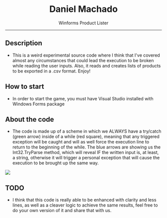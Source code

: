 <div align="center">  
  <h1>Daniel Machado</h1>
</div>

<p align="center">
  Winforms Product Lister
</p>

---

## Description

- This is a weird experimental source code where I think that I've covered almost any circumstances that could lead the execution to be broken while reading the user inputs. Also, it reads and creates lists of products to be exported in a .csv format. Enjoy!

## How to start

- In order to start the game, you must have Visual Studio installed with Windows Forms package

## About the code

- The code is made up of a scheme in which we ALWAYS have a try/catch (green arrow) inside of a while (red square), meaning that any triggered exception will be caught and will as well force the execution line to return to the beginning of the while. The blue arrows are showing us the Int32.TryParse method, which will reveal IF the written input is, at least, a string, otherwise it will trigger a personal exception that will cause the execution to be brought up the same way.
 
<a title="Winforms Product Lister">
  <img src="https://i.imgur.com/PfZy6un.png"/>
</a>


## TODO

- I think that this code is really able to be enhanced with clarity and less lines, as well as a cleaver logic to achieve the same results, feel free to do your own version of it and share that with us.